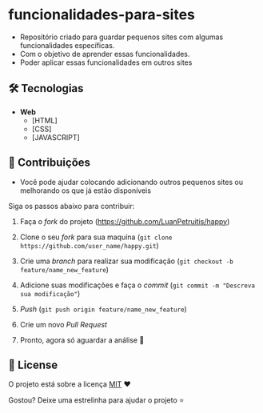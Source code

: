 # funcionalidades-para-sites
 - Repositório criado para guardar pequenos sites com algumas funcionalidades específicas. 
 - Com o objetivo de aprender essas funcionalidades.
- Poder aplicar essas funcionalidades em outros sites

## 🛠 Tecnologias

- **Web**
  - [HTML]
  - [CSS]
  - [JAVASCRIPT]

## 🤝 Contribuições

* Você pode ajudar colocando adicionando outros pequenos sites ou melhorando os que já estão disponíveis

Siga os passos abaixo para contribuir:

1. Faça o *fork* do projeto (<https://github.com/LuanPetruitis/happy>)

2. Clone o seu *fork* para sua maquína (`git clone https://github.com/user_name/happy.git`)

3. Crie uma *branch* para realizar sua modificação (`git checkout -b feature/name_new_feature`)

4. Adicione suas modificações e faça o *commit* (`git commit -m "Descreva sua modificação"`)

5. *Push* (`git push origin feature/name_new_feature`)

6. Crie um novo *Pull Request*

7. Pronto, agora só aguardar a análise 🚀 


## 📜 License

O projeto está sobre a licença [MIT](./LICENSE) ❤️ 

Gostou? Deixe uma estrelinha para ajudar o projeto ⭐
